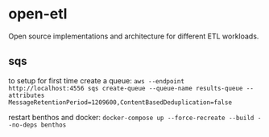 # open-etl
Open source implementations and architecture for different ETL workloads.

## sqs

to setup for first time create a queue:
`aws --endpoint http://localhost:4556 sqs create-queue --queue-name results-queue --attributes MessageRetentionPeriod=1209600,ContentBasedDeduplication=false`

restart benthos and docker:
`docker-compose up --force-recreate --build --no-deps benthos`